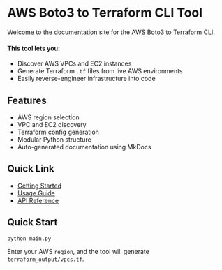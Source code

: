 # AWS Boto3 to Terraform CLI Tool

Welcome to the documentation site for the AWS Boto3 to Terraform CLI.

#### This tool lets you:
  -  Discover AWS VPCs and EC2 instances
  -  Generate Terraform `.tf` files from live AWS environments
  -  Easily reverse-engineer infrastructure into code

## Features

- AWS region selection
- VPC and EC2 discovery
- Terraform config generation
- Modular Python structure
- Auto-generated documentation using MkDocs

 ## Quick Link

- [Getting Started](getting-started.md)
- [Usage Guide](usage.md)
- [API Reference](api/aws_fetch.md)

## Quick Start

`
python main.py
`

Enter your AWS `region`, and the tool will generate `terraform_output/vpcs.tf`.


